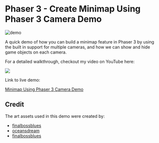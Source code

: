 # Phaser 3 - Create Minimap Using Phaser 3 Camera Demo

![demo](docs/example.gif)

A quick demo of how you can build a minimap feature in Phaser 3 by using the built in support for multiple cameras, and how we can show and hide game objects on each camera.

For a detailed walkthrough, checkout my video on YouTube here:

[<img src="https://i.ytimg.com/vi/E5R3op1NUnY/hqdefault.jpg">](https://youtu.be/E5R3op1NUnY "Phaser 3 Tutorial: How to create a minimap feature using a Phaser 3 Camera")

Link to live demo:

[Minimap Using Phaser 3 Camera Demo](https://devshareacademy.github.io/code-examples-from-my-video-content/phaser-3/minimap-1-demo/index.html)

## Credit

The art assets used in this demo were created by:

- [finalbossblues](https://finalbossblues.itch.io/openrtp-tiles)
- [oceansdream](https://oceansdream.itch.io/nostalgia-icons1)
- [finalbossblues](https://finalbossblues.com/timefantasy/free-graphics/)
